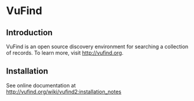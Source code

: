 VuFind
======

Introduction
------------
VuFind is an open source discovery environment for searching a collection of
records.  To learn more, visit http://vufind.org.


Installation
------------

See online documentation at http://vufind.org/wiki/vufind2:installation_notes

